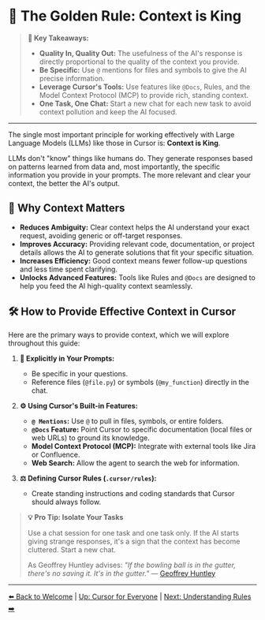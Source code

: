 # 📜 The Golden Rule: Context is King

> **🔑 Key Takeaways:**
> 
> - **Quality In, Quality Out:** The usefulness of the AI's response is directly proportional to the quality of the context you provide.
> - **Be Specific:** Use `@` mentions for files and symbols to give the AI precise information.
> - **Leverage Cursor's Tools:** Use features like `@Docs`, Rules, and the Model Context Protocol (MCP) to provide rich, standing context.
> - **One Task, One Chat:** Start a new chat for each new task to avoid context pollution and keep the AI focused.

---

The single most important principle for working effectively with Large Language Models (LLMs) like those in Cursor is: **Context is King**.

LLMs don't "know" things like humans do. They generate responses based on patterns learned from data and, most importantly, the specific information you provide in your prompts. The more relevant and clear your context, the better the AI's output.

## 🎯 Why Context Matters

-   **Reduces Ambiguity:** Clear context helps the AI understand your exact request, avoiding generic or off-target responses.
-   **Improves Accuracy:** Providing relevant code, documentation, or project details allows the AI to generate solutions that fit your specific situation.
-   **Increases Efficiency:** Good context means fewer follow-up questions and less time spent clarifying.
-   **Unlocks Advanced Features:** Tools like Rules and `@Docs` are designed to help you feed the AI high-quality context seamlessly.

## 🛠️ How to Provide Effective Context in Cursor

Here are the primary ways to provide context, which we will explore throughout this guide:

1.  **💬 Explicitly in Your Prompts:**
    *   Be specific in your questions.
    *   Reference files (`@file.py`) or symbols (`@my_function`) directly in the chat.

2.  **⚙️ Using Cursor's Built-in Features:**
    *   **`@ Mentions`:** Use `@` to pull in files, symbols, or entire folders.
    *   **`@Docs` Feature:** Point Cursor to specific documentation (local files or web URLs) to ground its knowledge.
    *   **Model Context Protocol (MCP):** Integrate with external tools like Jira or Confluence.
    *   **Web Search:** Allow the agent to search the web for information.

3.  **⚖️ Defining Cursor Rules (`.cursor/rules`):**
    *   Create standing instructions and coding standards that Cursor should always follow.

> **💡 Pro Tip: Isolate Your Tasks**
>
> Use a chat session for one task and one task only. If the AI starts giving strange responses, it's a sign that the context has become cluttered. Start a new chat.
>
> As Geoffrey Huntley advises: *"If the bowling ball is in the gutter, there's no saving it. It's in the gutter."*
> — [Geoffrey Huntley](https://ghuntley.com/gutter/)

---

[⬅️ Back to Welcome](./01-Welcome-to-Cursor.md) | [Up: Cursor for Everyone](../README.md) | [Next: Understanding Rules ➡️](./02-Understanding-Cursor-Rules/README.md) 